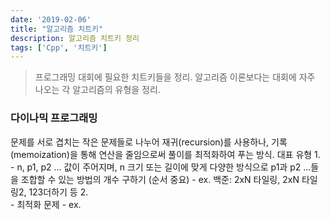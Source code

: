 ```yaml
---
date: '2019-02-06'
title: "알고리즘 치트키"
description: 알고리즘 치트키 정리
tags: ['Cpp', '치트키']
---
```

> 프로그래밍 대회에 필요한 치트키들을 정리.
> 알고리즘 이론보다는 대회에 자주 나오는 각 알고리즘의 유형을 정리.

### 다이나믹 프로그래밍
문제를 서로 겹치는 작은 문제들로 나누어 재귀(recursion)를 사용하나, 기록(memoization)을 통해 연산을 줄임으로써 풀이를 최적화하여 푸는 방식. 
대표 유형
1. 
    - n, p1, p2 ... 값이 주어지며, n 크기 또는 길이에 맞게 다양한 방식으로 p1과 p2 ...들을 조합할 수 있는 방법의 개수 구하기 (순서 중요)
    - ex. 백준: 2xN 타일링, 2xN 타일링2, 123더하기 등
2.  
    - 최적화 문제
    - ex. 
